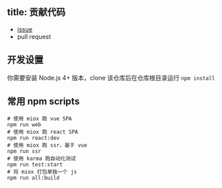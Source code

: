 title: 贡献代码
---

- [issue](https://github.com/51nb/miox/issues)
- pull request

## 开发设置

你需要安装 Node.js 4+ 版本，clone 该仓库后在仓库根目录运行 `npm install`

## 常用 npm scripts

```shell
# 使用 miox 跑 vue SPA
npm run web
# 使用 miox 跑 react SPA
npm run react:dev
# 使用 miox 跑 ssr，基于 vue
npm run ssr
# 使用 karma 跑自动化测试
npm run test:start
# 将 miox 打包单独一个 js
npm run all:build
```
